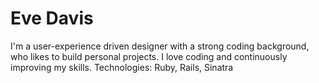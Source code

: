 # Eve Davis

I'm a user-experience driven designer with a strong coding background, who likes to build personal projects. I love coding and continuously improving my skills.
Technologies: Ruby, Rails, Sinatra
